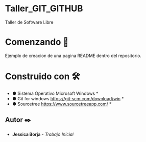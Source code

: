# Taller_GIT_GITHUB
Taller de Software Libre
# Comenzando 🚀
Ejemplo de creacion de una pagina README dentro del repositorio.
# Construido con 🛠️
* ● Sistema Operativo Microsoft Windows *
* ● Git for windows https://git-scm.com/download/win *
* ● Sourcetree https://www.sourcetreeapp.com/ *
## Autor ✒️
* **Jessica Borja** - *Trabajo Inicial* 
